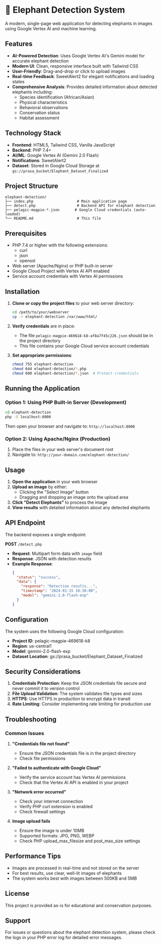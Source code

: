 # 🐘 Elephant Detection System

A modern, single-page web application for detecting elephants in images using Google Vertex AI and machine learning.

## Features

- **AI-Powered Detection**: Uses Google Vertex AI's Gemini model for accurate elephant detection
- **Modern UI**: Clean, responsive interface built with Tailwind CSS
- **User-Friendly**: Drag-and-drop or click to upload images
- **Real-time Feedback**: SweetAlert2 for elegant notifications and loading states
- **Comprehensive Analysis**: Provides detailed information about detected elephants including:
  - Species identification (African/Asian)
  - Physical characteristics
  - Behavioral observations
  - Conservation status
  - Habitat assessment

## Technology Stack

- **Frontend**: HTML5, Tailwind CSS, Vanilla JavaScript
- **Backend**: PHP 7.4+
- **AI/ML**: Google Vertex AI (Gemini 2.0 Flash)
- **Notifications**: SweetAlert2
- **Dataset**: Stored in Google Cloud Storage at `gs://prasa_bucket/Elephant_Dataset_Finalized`

## Project Structure

```
elephant-detection/
├── index.php                    # Main application page
├── detect.php                   # Backend API for elephant detection
├── pelagic-magpie-*.json       # Google Cloud credentials (auto-loaded)
└── README.md                    # This file
```

## Prerequisites

- PHP 7.4 or higher with the following extensions:
  - curl
  - json
  - openssl
- Web server (Apache/Nginx) or PHP built-in server
- Google Cloud Project with Vertex AI API enabled
- Service account credentials with Vertex AI permissions

## Installation

1. **Clone or copy the project files** to your web server directory:
   ```bash
   cd /path/to/your/webserver
   cp -r elephant-detection /var/www/html/
   ```

2. **Verify credentials** are in place:
   - The file `pelagic-magpie-469618-k8-af8a7f45c226.json` should be in the project directory
   - This file contains your Google Cloud service account credentials

3. **Set appropriate permissions**:
   ```bash
   chmod 755 elephant-detection
   chmod 644 elephant-detection/*.php
   chmod 600 elephant-detection/*.json  # Protect credentials
   ```

## Running the Application

### Option 1: Using PHP Built-in Server (Development)

```bash
cd elephant-detection
php -S localhost:8000
```

Then open your browser and navigate to: `http://localhost:8000`

### Option 2: Using Apache/Nginx (Production)

1. Place the files in your web server's document root
2. Navigate to: `http://your-domain.com/elephant-detection/`

## Usage

1. **Open the application** in your web browser
2. **Upload an image** by either:
   - Clicking the "Select Image" button
   - Dragging and dropping an image onto the upload area
3. **Click "Detect Elephants"** to process the image
4. **View results** with detailed information about any detected elephants

## API Endpoint

The backend exposes a single endpoint:

**POST** `/detect.php`
- **Request**: Multipart form data with `image` field
- **Response**: JSON with detection results
- **Example Response**:
  ```json
  {
    "status": "success",
    "data": {
      "response": "Detection results...",
      "timestamp": "2024-01-15 10:30:00",
      "model": "gemini-2.0-flash-exp"
    }
  }
  ```

## Configuration

The system uses the following Google Cloud configuration:
- **Project ID**: pelagic-magpie-469618-k8
- **Region**: us-central1
- **Model**: gemini-2.0-flash-exp
- **Dataset Location**: gs://prasa_bucket/Elephant_Dataset_Finalized

## Security Considerations

1. **Credentials Protection**: Keep the JSON credentials file secure and never commit it to version control
2. **File Upload Validation**: The system validates file types and sizes
3. **HTTPS**: Use HTTPS in production to encrypt data in transit
4. **Rate Limiting**: Consider implementing rate limiting for production use

## Troubleshooting

### Common Issues

1. **"Credentials file not found"**
   - Ensure the JSON credentials file is in the project directory
   - Check file permissions

2. **"Failed to authenticate with Google Cloud"**
   - Verify the service account has Vertex AI permissions
   - Check that the Vertex AI API is enabled in your project

3. **"Network error occurred"**
   - Check your internet connection
   - Verify PHP curl extension is enabled
   - Check firewall settings

4. **Image upload fails**
   - Ensure the image is under 10MB
   - Supported formats: JPG, PNG, WEBP
   - Check PHP upload_max_filesize and post_max_size settings

## Performance Tips

- Images are processed in real-time and not stored on the server
- For best results, use clear, well-lit images of elephants
- The system works best with images between 500KB and 5MB

## License

This project is provided as-is for educational and conservation purposes.

## Support

For issues or questions about the elephant detection system, please check the logs in your PHP error log for detailed error messages.
